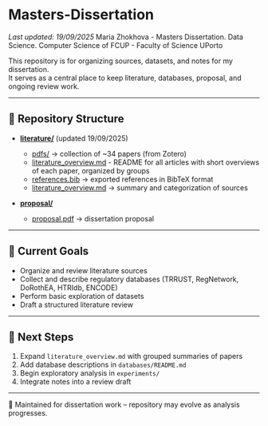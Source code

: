 # Masters-Dissertation
_Last updated: 19/09/2025_
Maria Zhokhova - Masters Dissertation. Data Science. Computer Science of FCUP - Faculty of Science UPorto

This repository is for organizing sources, datasets, and notes for my dissertation.  
It serves as a central place to keep literature, databases, proposal, and ongoing review work.

---

## 📂 Repository Structure
- [**literature/**](literature)  (updated 19/09/2025)   
  - [pdfs/](literature/pdfs) → collection of ~34 papers (from Zotero)
  - [literature_overview.md](literature/literature_overview.md) - README for all articles with short overviews of each paper, organized by groups
  - [references.bib](literature/references.bib) → exported references in BibTeX format  
  - [literature_overview.md](literature/literature_overview.md) → summary and categorization of sources  
 
- [**proposal/**](proposal)  
  - [proposal.pdf](proposal/proposal.pdf) → dissertation proposal  

---

## 🎯 Current Goals
- Organize and review literature sources  
- Collect and describe regulatory databases (TRRUST, RegNetwork, DoRothEA, HTRIdb, ENCODE)  
- Perform basic exploration of datasets  
- Draft a structured literature review  

---

## 📌 Next Steps
1. Expand `literature_overview.md` with grouped summaries of papers  
2. Add database descriptions in `databases/README.md`  
3. Begin exploratory analysis in `experiments/`  
4. Integrate notes into a review draft  

---

📖 Maintained for dissertation work – repository may evolve as analysis progresses.
